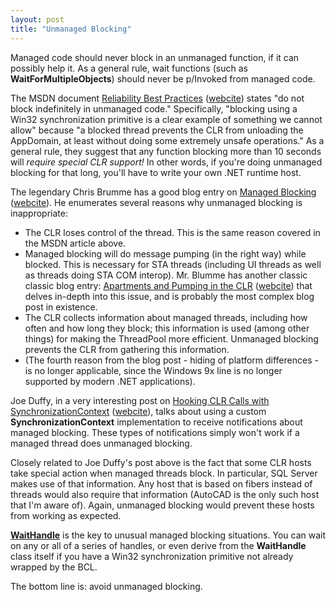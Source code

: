 ```yaml
---
layout: post
title: "Unmanaged Blocking"
---
```

Managed code should never block in an unmanaged function, if it can possibly help it. As a general rule, wait functions (such as **WaitForMultipleObjects**) should never be p/Invoked from managed code.

The MSDN document [Reliability Best Practices](http://msdn.microsoft.com/en-us/library/ms228970.aspx) ([webcite](http://www.webcitation.org/5yHvHIG97)) states "do not block indefinitely in unmanaged code." Specifically, "blocking using a Win32 synchronization primitive is a clear example of something we cannot allow" because "a blocked thread prevents the CLR from unloading the AppDomain, at least without doing some extremely unsafe operations." As a general rule, they suggest that any function blocking more than 10 seconds will _require special CLR support!_ In other words, if you're doing unmanaged blocking for that long, you'll have to write your own .NET runtime host.

The legendary Chris Brumme has a good blog entry on [Managed Blocking](https://docs.microsoft.com/en-us/archive/blogs/cbrumme/managed-blocking) ([webcite](http://www.webcitation.org/5yHvfrmgy)). He enumerates several reasons why unmanaged blocking is inappropriate:

- The CLR loses control of the thread. This is the same reason covered in the MSDN article above.
- Managed blocking will do message pumping (in the right way) while blocked. This is necessary for STA threads (including UI threads as well as threads doing STA COM interop). Mr. Blumme has another classic classic blog entry: [Apartments and Pumping in the CLR](https://docs.microsoft.com/en-us/archive/blogs/cbrumme/apartments-and-pumping-in-the-clr) ([webcite](http://www.webcitation.org/5yHvxNIih)) that delves in-depth into this issue, and is probably the most complex blog post in existence.
- The CLR collects information about managed threads, including how often and how long they block; this information is used (among other things) for making the ThreadPool more efficient. Unmanaged blocking prevents the CLR from gathering this information.
- (The fourth reason from the blog post - hiding of platform differences - is no longer applicable, since the Windows 9x line is no longer supported by modern .NET applications).

Joe Duffy, in a very interesting post on [Hooking CLR Calls with SynchronizationContext](http://www.bluebytesoftware.com/blog/PermaLink,guid,710e6ba3-60e9-4f5e-a5a7-d878015c7a16.aspx) ([webcite](http://www.webcitation.org/5yHvuG9w1)), talks about using a custom **SynchronizationContext** implementation to receive notifications about managed blocking. These types of notifications simply won't work if a managed thread does unmanaged blocking.

Closely related to Joe Duffy's post above is the fact that some CLR hosts take special action when managed threads block. In particular, SQL Server makes use of that information. Any host that is based on fibers instead of threads would also require that information (AutoCAD is the only such host that I'm aware of). Again, unmanaged blocking would prevent these hosts from working as expected.

[**WaitHandle**](http://msdn.microsoft.com/en-us/library/system.threading.waithandle.aspx) is the key to unusual managed blocking situations. You can wait on any or all of a series of handles, or even derive from the **WaitHandle** class itself if you have a Win32 synchronization primitive not already wrapped by the BCL.

The bottom line is: avoid unmanaged blocking.

